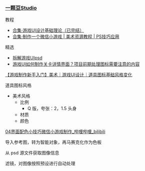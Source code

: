 ### [一颗豆Studio](https://space.bilibili.com/4764153/?spm_id_from=333.1391.0.0)

教程

- [  合集·游戏UI设计基础理论（已完结）](https://space.bilibili.com/4764153/lists/1505784?type=season)
- [合集·制作一个微信小游戏 | 美术资源教程 | PS技巧应用](https://space.bilibili.com/4764153/lists/4721878?type=season)

精选
- [拆解游戏UIpsd](https://www.bilibili.com/video/BV1qM411G7hi/?spm_id_from=333.1391.0.0)
- [游戏UI如何制作关卡详情界面？项目前期处理图标需要注意的内容](https://www.bilibili.com/video/BV1kirsYSE19/?spm_id_from=333.1391.0.0)


 [【游戏制作新手入门】美术｜游戏UI设计｜道具图标基础风格变化](https://www.bilibili.com/video/BV1eG4y1z7p6/?spm_id_from=333.1391.0.0)

道具图标风格
- 美术风格 
	- 比例
		- Q 版，夸张：2，1.5 头身
	- 材质
	- 颜色

[04界面配色小技巧微信小游戏制作\_哔哩哔哩\_bilibili](https://www.bilibili.com/video/BV1B2N8eQEXZ?spm_id_from=333.788.player.switch&vd_source=ebf06d572d5366b5ef7bc5032fefb08d)

导入参考图，转为智能对象，再马赛克化作为色板

从 psd 源文件获取图像信息

滤镜，对图像按照预设进行自动处理